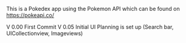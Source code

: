 This is a Pokedex app using the Pokemon API which can be found on https://pokeapi.co/


V 0.00 First Commit
V 0.05 Initial UI Planning is set up (Search bar, UICollectionview, Imageviews)

